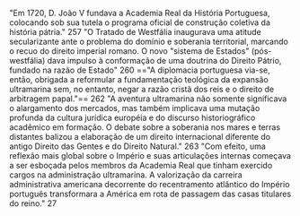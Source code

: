 "Em 1720, D. João V fundava a Academia Real da História Portuguesa, colocando sob sua tutela o programa oficial de construção coletiva da história pátria." 257
"O Tratado de Westfália inaugurava uma atitude secularizante ante o problema do domínio e soberania territorial, marcando o recuo do direito imperial romano. O novo "sistema de Estados" (pós-westfália) dava impulso à conformação de uma doutrina do Direito Pátrio, fundado na razão de Estado" 260
=="A diplomacia portuguesa via-se, então, obrigada a reformular a fundamentação teológica da expansão ultramarina sem, no entanto, negar a razão cristã dos reis e o direito de arbitragem papal."== 262
"A aventura ultramarina não somente significava o alargamento dos mercados, mas também implicava uma mutação profunda da cultura jurídica européia e do discurso historiográfico acadêmico em formação. O debate sobre a soberania nos mares e terras distantes balizou a elaboração de um direito internacional diferente do antigo Direito das Gentes e do Direito Natural." 263
"Com efeito, uma reflexão mais global sobre o Império e suas articulações internas começava a ser esboçada pelos membros da Academia Real que tinham exercido cargos na administração ultramarina. A valorização da carreira administrativa americana decorrente do recentramento atlântico do Império português transformara a América em rota de passagem das casas titulares do reino." 27


